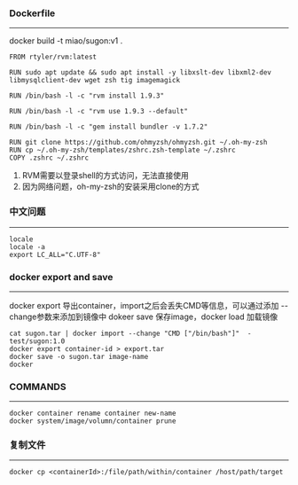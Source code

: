 ### Dockerfile
---
docker build -t miao/sugon:v1 .
```docker
FROM rtyler/rvm:latest

RUN sudo apt update && sudo apt install -y libxslt-dev libxml2-dev libmysqlclient-dev wget zsh tig imagemagick

RUN /bin/bash -l -c "rvm install 1.9.3"

RUN /bin/bash -l -c "rvm use 1.9.3 --default"

RUN /bin/bash -l -c "gem install bundler -v 1.7.2"

RUN git clone https://github.com/ohmyzsh/ohmyzsh.git ~/.oh-my-zsh
RUN cp ~/.oh-my-zsh/templates/zshrc.zsh-template ~/.zshrc
COPY .zshrc ~/.zshrc
```

1. RVM需要以登录shell的方式访问，无法直接使用
2. 因为网络问题，oh-my-zsh的安装采用clone的方式

### 中文问题
---
```
locale
locale -a
export LC_ALL="C.UTF-8"
```

### docker export and save
---
docker export 导出container，import之后会丢失CMD等信息，可以通过添加 --change参数来添加到镜像中
dokeer save 保存image，docker load 加载镜像
```shell
cat sugon.tar | docker import --change "CMD ["/bin/bash"]"  - test/sugon:1.0
docker export container-id > export.tar
docker save -o sugon.tar image-name
docker
```

### COMMANDS
---
```shell
docker container rename container new-name
docker system/image/volumn/container prune
```

### 复制文件
---
```shell
docker cp <containerId>:/file/path/within/container /host/path/target
```